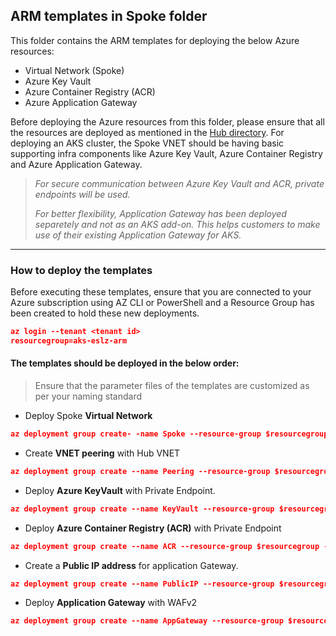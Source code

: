 ## ARM templates in Spoke folder

This folder contains the ARM templates for deploying the below Azure resources:
* Virtual Network (Spoke)
* Azure Key Vault
* Azure Container Registry (ACR)
* Azure Application Gateway

Before deploying the Azure resources from this folder, please ensure that all the resources are deployed as mentioned in the [Hub directory](https://github.com/Azure/Enterprise-Scale-for-AKS/tree/main/Scenarios/AKS-Secure-Baseline-Modular/ARM/Infrastructure-Deployment/Hub).
For deploying an AKS cluster, the Spoke VNET should be having basic supporting infra components like Azure Key Vault, Azure Container Registry and Azure Application Gateway.

>*For secure communication between Azure Key Vault and ACR, private endpoints will be used.*
>
>*For better flexibility, Application Gateway has been deployed separetely and not as an AKS add-on. This helps customers to make use of their existing Application Gateway for AKS.*
---
### How to deploy the templates
Before executing these templates, ensure that you are connected to your Azure subscription using AZ CLI or PowerShell and a Resource Group has been created to hold these new deployments.

```json
az login --tenant <tenant id>
resourcegroup=aks-eslz-arm
```
#### The templates should be deployed in the below order:

>Ensure that the parameter files of the templates are customized as per your naming standard
* Deploy Spoke **Virtual Network**
```json
az deployment group create- -name Spoke --resource-group $resourcegroup --template-file spoke\templates\aks-eslz-spoke.template.json --parameters @aks-eslz-spoke.parameters.json
```
* Create **VNET peering** with Hub VNET
```json
az deployment group create --name Peering --resource-group $resourcegroup --template-file spoke\templates\aks-eslz-vnet-peering.template.json
```
* Deploy **Azure KeyVault** with Private Endpoint.
```json
az deployment group create --name KeyVault --resource-group $resourcegroup --template-file spoke\templates\aks-eslz-keyVault.template.json --parameters @aks-eslz-keyVault.parameters.json
```
* Deploy **Azure Container Registry (ACR)** with Private Endpoint
```json
az deployment group create --name ACR --resource-group $resourcegroup --template-file spoke\templates\aks-eslz-containerregistry.template.json --parameters @aks-eslz-containerregistry.parameters.json
```
* Create a **Public IP address** for application Gateway.
```json
az deployment group create --name PublicIP --resource-group $resourcegroup --template-file spoke\templates\aks-eslz-publicip.template.json --parameters @aks-eslz-publicip.parameters.json
```
* Deploy **Application Gateway** with WAFv2
```json
az deployment group create --name AppGateway --resource-group $resourcegroup --template-file spoke\templates\aks-eslz-applicationgateway.template.json --parameters @aks-eslz-applicationgateway.parameters.json
```
